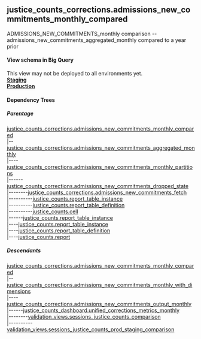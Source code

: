 ## justice_counts_corrections.admissions_new_commitments_monthly_compared
ADMISSIONS_NEW_COMMITMENTS_monthly comparison -- admissions_new_commitments_aggregated_monthly compared to a year prior

#### View schema in Big Query
This view may not be deployed to all environments yet.<br/>
[**Staging**](https://console.cloud.google.com/bigquery?pli=1&p=recidiviz-staging&page=table&project=recidiviz-staging&d=justice_counts_corrections&t=admissions_new_commitments_monthly_compared)
<br/>
[**Production**](https://console.cloud.google.com/bigquery?pli=1&p=recidiviz-123&page=table&project=recidiviz-123&d=justice_counts_corrections&t=admissions_new_commitments_monthly_compared)
<br/>

#### Dependency Trees

##### Parentage
[justice_counts_corrections.admissions_new_commitments_monthly_compared](../justice_counts_corrections/admissions_new_commitments_monthly_compared.md) <br/>
|--[justice_counts_corrections.admissions_new_commitments_aggregated_monthly](../justice_counts_corrections/admissions_new_commitments_aggregated_monthly.md) <br/>
|----[justice_counts_corrections.admissions_new_commitments_monthly_partitions](../justice_counts_corrections/admissions_new_commitments_monthly_partitions.md) <br/>
|------[justice_counts_corrections.admissions_new_commitments_dropped_state](../justice_counts_corrections/admissions_new_commitments_dropped_state.md) <br/>
|--------[justice_counts_corrections.admissions_new_commitments_fetch](../justice_counts_corrections/admissions_new_commitments_fetch.md) <br/>
|----------[justice_counts.report_table_instance](../justice_counts/report_table_instance.md) <br/>
|----------[justice_counts.report_table_definition](../justice_counts/report_table_definition.md) <br/>
|----------[justice_counts.cell](../justice_counts/cell.md) <br/>
|------[justice_counts.report_table_instance](../justice_counts/report_table_instance.md) <br/>
|----[justice_counts.report_table_instance](../justice_counts/report_table_instance.md) <br/>
|----[justice_counts.report_table_definition](../justice_counts/report_table_definition.md) <br/>
|----[justice_counts.report](../justice_counts/report.md) <br/>


##### Descendants
[justice_counts_corrections.admissions_new_commitments_monthly_compared](../justice_counts_corrections/admissions_new_commitments_monthly_compared.md) <br/>
|--[justice_counts_corrections.admissions_new_commitments_monthly_with_dimensions](../justice_counts_corrections/admissions_new_commitments_monthly_with_dimensions.md) <br/>
|----[justice_counts_corrections.admissions_new_commitments_output_monthly](../justice_counts_corrections/admissions_new_commitments_output_monthly.md) <br/>
|------[justice_counts_dashboard.unified_corrections_metrics_monthly](../justice_counts_dashboard/unified_corrections_metrics_monthly.md) <br/>
|--------[validation_views.sessions_justice_counts_comparison](../validation_views/sessions_justice_counts_comparison.md) <br/>
|----------[validation_views.sessions_justice_counts_prod_staging_comparison](../validation_views/sessions_justice_counts_prod_staging_comparison.md) <br/>

